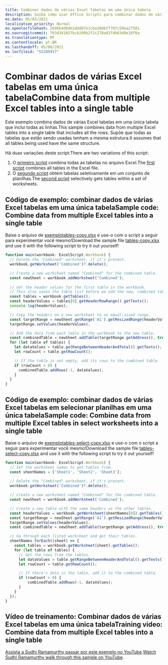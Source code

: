 ```yaml
---
title: Combinar dados de várias Excel tabelas em uma única tabela
description: Saiba como usar Office Scripts para combinar dados de várias Excel tabelas em uma única tabela.
ms.date: 05/03/2021
localization_priority: Normal
ms.openlocfilehash: 2b9bb4d0db2ddd67e1cba10dbff707c59ea27501
ms.sourcegitcommit: 763d341857bcb209b2f2c278a82fdb63d0e18f0a
ms.translationtype: MT
ms.contentlocale: pt-BR
ms.lasthandoff: 05/08/2021
ms.locfileid: "52285917"
---
```

# <a name="combine-data-from-multiple-excel-tables-into-a-single-table"></a><span data-ttu-id="ca86d-103">Combinar dados de várias Excel tabelas em uma única tabela</span><span class="sxs-lookup"><span data-stu-id="ca86d-103">Combine data from multiple Excel tables into a single table</span></span>

<span data-ttu-id="ca86d-104">Este exemplo combina dados de várias Excel tabelas em uma única tabela que inclui todas as linhas.</span><span class="sxs-lookup"><span data-stu-id="ca86d-104">This sample combines data from multiple Excel tables into a single table that includes all the rows.</span></span> <span data-ttu-id="ca86d-105">Supõe que todas as tabelas que estão sendo usadas tenham a mesma estrutura.</span><span class="sxs-lookup"><span data-stu-id="ca86d-105">It assumes that all tables being used have the same structure.</span></span>

<span data-ttu-id="ca86d-106">Há duas variações deste script:</span><span class="sxs-lookup"><span data-stu-id="ca86d-106">There are two variations of this script:</span></span>

1. <span data-ttu-id="ca86d-107">O [primeiro script](#sample-code-combine-data-from-multiple-excel-tables-into-a-single-table) combina todas as tabelas no arquivo Excel.</span><span class="sxs-lookup"><span data-stu-id="ca86d-107">The [first script](#sample-code-combine-data-from-multiple-excel-tables-into-a-single-table) combines all tables in the Excel file.</span></span>
1. <span data-ttu-id="ca86d-108">O [segundo script](#sample-code-combine-data-from-multiple-excel-tables-in-select-worksheets-into-a-single-table) obtém tabelas seletivamente em um conjunto de planilhas.</span><span class="sxs-lookup"><span data-stu-id="ca86d-108">The [second script](#sample-code-combine-data-from-multiple-excel-tables-in-select-worksheets-into-a-single-table) selectively gets tables within a set of worksheets.</span></span>

## <a name="sample-code-combine-data-from-multiple-excel-tables-into-a-single-table"></a><span data-ttu-id="ca86d-109">Código de exemplo: combinar dados de várias Excel tabelas em uma única tabela</span><span class="sxs-lookup"><span data-stu-id="ca86d-109">Sample code: Combine data from multiple Excel tables into a single table</span></span>

<span data-ttu-id="ca86d-110">Baixe o arquivo de <a href="tables-copy.xlsx"> exemplotables-copy.xlsx</a> e use-o com o script a seguir para experimentar você mesmo!</span><span class="sxs-lookup"><span data-stu-id="ca86d-110">Download the sample file <a href="tables-copy.xlsx">tables-copy.xlsx</a> and use it with the following script to try it out yourself!</span></span>

```TypeScript
function main(workbook: ExcelScript.Workbook) {
  // Delete the "Combined" worksheet, if it's present.
  workbook.getWorksheet('Combined')?.delete();

  // Create a new worksheet named "Combined" for the combined table.
  const newSheet = workbook.addWorksheet('Combined');
  
  // Get the header values for the first table in the workbook.
  // This also saves the table list before we add the new, combined table.
  const tables = workbook.getTables();    
  const headerValues = tables[0].getHeaderRowRange().getTexts();
  console.log(headerValues);

  // Copy the headers on a new worksheet to an equal-sized range.
  const targetRange = newSheet.getRange('A1').getResizedRange(headerValues.length-1, headerValues[0].length-1);
  targetRange.setValues(headerValues);

  // Add the data from each table in the workbook to the new table.
  const combinedTable = newSheet.addTable(targetRange.getAddress(), true);
  for (let table of tables) {      
    let dataValues = table.getRangeBetweenHeaderAndTotal().getTexts();
    let rowCount = table.getRowCount();

    // If the table is not empty, add its rows to the combined table.
    if (rowCount > 0) {
      combinedTable.addRows(-1, dataValues);
    }
  }
}
```

## <a name="sample-code-combine-data-from-multiple-excel-tables-in-select-worksheets-into-a-single-table"></a><span data-ttu-id="ca86d-111">Código de exemplo: combinar dados de várias Excel tabelas em selecionar planilhas em uma única tabela</span><span class="sxs-lookup"><span data-stu-id="ca86d-111">Sample code: Combine data from multiple Excel tables in select worksheets into a single table</span></span>

<span data-ttu-id="ca86d-112">Baixe o arquivo de <a href="tables-select-copy.xlsx"> exemplotables-select-copy.xlsx</a> e use-o com o script a seguir para experimentar você mesmo!</span><span class="sxs-lookup"><span data-stu-id="ca86d-112">Download the sample file <a href="tables-select-copy.xlsx">tables-select-copy.xlsx</a> and use it with the following script to try it out yourself!</span></span>

```TypeScript
function main(workbook: ExcelScript.Workbook) {
  // Set the worksheet names to get tables from.
  const sheetNames = ['Sheet1', 'Sheet2', 'Sheet3'];
    
  // Delete the "Combined" worksheet, if it's present.
  workbook.getWorksheet('Combined')?.delete();

  // Create a new worksheet named "Combined" for the combined table.
  const newSheet = workbook.addWorksheet('Combined');

  // Create a new table with the same headers as the other tables.
  const headerValues = workbook.getWorksheet(sheetNames[0]).getTables()[0].getHeaderRowRange().getTexts();
  const targetRange = newSheet.getRange('A1').getResizedRange(headerValues.length-1, headerValues[0].length-1);
  targetRange.setValues(headerValues);
  const combinedTable = newSheet.addTable(targetRange.getAddress(), true);

  // Go through each listed worksheet and get their tables.
  sheetNames.forEach((sheet) => {
    const tables = workbook.getWorksheet(sheet).getTables();     
    for (let table of tables) {
      // Get the rows from the tables.
      let dataValues = table.getRangeBetweenHeaderAndTotal().getTexts();
      let rowCount = table.getRowCount();

      // If there's data in the table, add it to the combined table.
      if (rowCount > 0) {
          combinedTable.addRows(-1, dataValues);
      }
    }
  });
}
```

## <a name="training-video-combine-data-from-multiple-excel-tables-into-a-single-table"></a><span data-ttu-id="ca86d-113">Vídeo de treinamento: Combinar dados de várias Excel tabelas em uma única tabela</span><span class="sxs-lookup"><span data-stu-id="ca86d-113">Training video: Combine data from multiple Excel tables into a single table</span></span>

<span data-ttu-id="ca86d-114">[Assista a Sudhi Ramamurthy passar por este exemplo no YouTube](https://youtu.be/di-8JukK3Lc).</span><span class="sxs-lookup"><span data-stu-id="ca86d-114">[Watch Sudhi Ramamurthy walk through this sample on YouTube](https://youtu.be/di-8JukK3Lc).</span></span>
